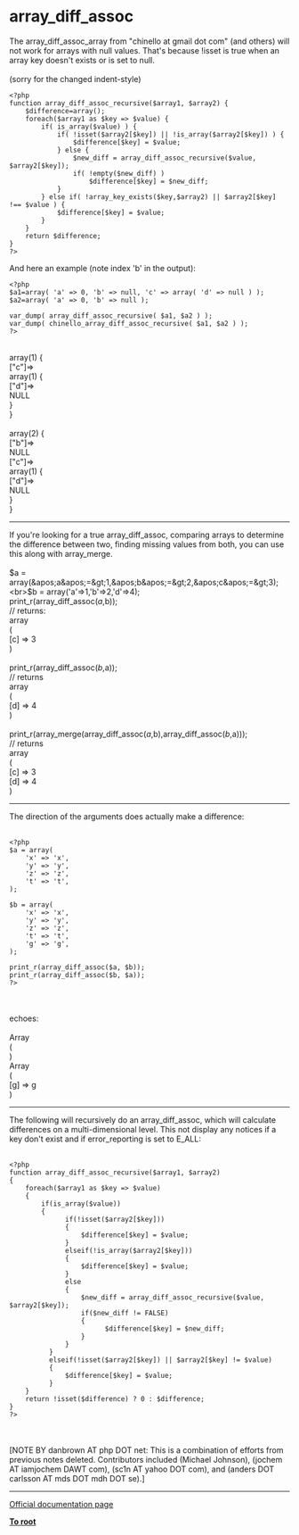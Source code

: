 # array_diff_assoc



The array_diff_assoc_array from "chinello at gmail dot com" (and others) will not work for arrays with null values. That&apos;s because !isset is true when an array key doesn&apos;t exists or is set to null.<br><br>(sorry for the changed indent-style)<br>

```
<?php
function array_diff_assoc_recursive($array1, $array2) {
    $difference=array();
    foreach($array1 as $key => $value) {
        if( is_array($value) ) {
            if( !isset($array2[$key]) || !is_array($array2[$key]) ) {
                $difference[$key] = $value;
            } else {
                $new_diff = array_diff_assoc_recursive($value, $array2[$key]);
                if( !empty($new_diff) )
                    $difference[$key] = $new_diff;
            }
        } else if( !array_key_exists($key,$array2) || $array2[$key] !== $value ) {
            $difference[$key] = $value;
        }
    }
    return $difference;
}
?>
```


And here an example (note index 'b' in the output):


```
<?php
$a1=array( 'a' => 0, 'b' => null, 'c' => array( 'd' => null ) );
$a2=array( 'a' => 0, 'b' => null );

var_dump( array_diff_assoc_recursive( $a1, $a2 ) );
var_dump( chinello_array_diff_assoc_recursive( $a1, $a2 ) );
?>
```
<br>array(1) {<br>  ["c"]=&gt;<br>  array(1) {<br>    ["d"]=&gt;<br>    NULL<br>  }<br>}<br><br>array(2) {<br>  ["b"]=&gt;<br>  NULL<br>  ["c"]=&gt;<br>  array(1) {<br>    ["d"]=&gt;<br>    NULL<br>  }<br>}  

---

If you&apos;re looking for a true array_diff_assoc, comparing arrays to determine the difference between two, finding missing values from both, you can use this along with array_merge.<br><br>$a = array(&apos;a&apos;=&gt;1,&apos;b&apos;=&gt;2,&apos;c&apos;=&gt;3);<br>$b = array(&apos;a&apos;=&gt;1,&apos;b&apos;=&gt;2,&apos;d&apos;=&gt;4);<br>print_r(array_diff_assoc($a,$b));<br>// returns:<br>array<br>(<br>    [c] =&gt; 3<br>)<br><br>print_r(array_diff_assoc($b,$a));<br>// returns <br>array<br>(<br>    [d] =&gt; 4<br>)<br><br>print_r(array_merge(array_diff_assoc($a,$b),array_diff_assoc($b,$a)));<br>// returns<br>array<br>(<br>    [c] =&gt; 3<br>    [d] =&gt; 4<br>)  

---

The direction of the arguments does actually make a difference:<br><br>

```
<?php
$a = array(
    'x' => 'x',
    'y' => 'y',
    'z' => 'z',
    't' => 't',
);

$b = array(
    'x' => 'x',
    'y' => 'y',
    'z' => 'z',
    't' => 't',
    'g' => 'g',
);

print_r(array_diff_assoc($a, $b));
print_r(array_diff_assoc($b, $a));
?>
```
<br><br>echoes:<br><br>Array<br>(<br>)<br>Array<br>(<br>    [g] =&gt; g<br>)  

---

The following will recursively do an array_diff_assoc, which will calculate differences on a multi-dimensional level.  This not display any notices if a key don&apos;t exist and if error_reporting is set to E_ALL:<br><br>

```
<?php
function array_diff_assoc_recursive($array1, $array2)
{
    foreach($array1 as $key => $value)
    {
        if(is_array($value))
        {
              if(!isset($array2[$key]))
              {
                  $difference[$key] = $value;
              }
              elseif(!is_array($array2[$key]))
              {
                  $difference[$key] = $value;
              }
              else
              {
                  $new_diff = array_diff_assoc_recursive($value, $array2[$key]);
                  if($new_diff != FALSE)
                  {
                        $difference[$key] = $new_diff;
                  }
              }
          }
          elseif(!isset($array2[$key]) || $array2[$key] != $value)
          {
              $difference[$key] = $value;
          }
    }
    return !isset($difference) ? 0 : $difference;
}
?>
```
<br><br>[NOTE BY danbrown AT php DOT net: This is a combination of efforts from previous notes deleted.  Contributors included (Michael Johnson), (jochem AT iamjochem DAWT com), (sc1n AT yahoo DOT com), and (anders DOT carlsson AT mds DOT mdh DOT se).]  

---

[Official documentation page](https://www.php.net/manual/en/function.array-diff-assoc.php)

**[To root](/README.md)**